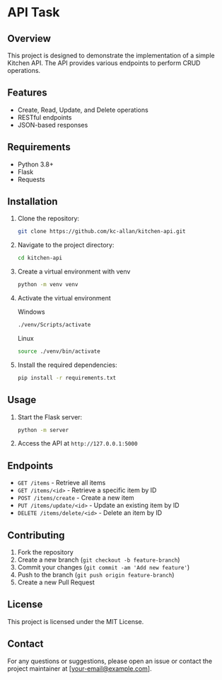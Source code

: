 # API Task

## Overview
This project is designed to demonstrate the implementation of a simple Kitchen API. The API provides various endpoints to perform CRUD operations.

## Features
- Create, Read, Update, and Delete operations
- RESTful endpoints
- JSON-based responses

## Requirements
- Python 3.8+
- Flask
- Requests

## Installation
1. Clone the repository:
	```sh
	git clone https://github.com/kc-allan/kitchen-api.git
	```
2. Navigate to the project directory:
	```sh
	cd kitchen-api
	```
3. Create a virtual environment with venv
	```sh
	python -m venv venv
	```
4. Activate the virtual environment

	Windows
	```sh
	./venv/Scripts/activate
	```

	Linux
	```sh
	source ./venv/bin/activate
	```

5. Install the required dependencies:
	```sh
	pip install -r requirements.txt
	```

## Usage
1. Start the Flask server:
	```sh
	python -m server
	```
2. Access the API at `http://127.0.0.1:5000`

## Endpoints
- `GET /items` - Retrieve all items
- `GET /items/<id>` - Retrieve a specific item by ID
- `POST /items/create` - Create a new item
- `PUT /items/update/<id>` - Update an existing item by ID
- `DELETE /items/delete/<id>` - Delete an item by ID

## Contributing
1. Fork the repository
2. Create a new branch (`git checkout -b feature-branch`)
3. Commit your changes (`git commit -am 'Add new feature'`)
4. Push to the branch (`git push origin feature-branch`)
5. Create a new Pull Request

## License
This project is licensed under the MIT License.

## Contact
For any questions or suggestions, please open an issue or contact the project maintainer at [your-email@example.com].

